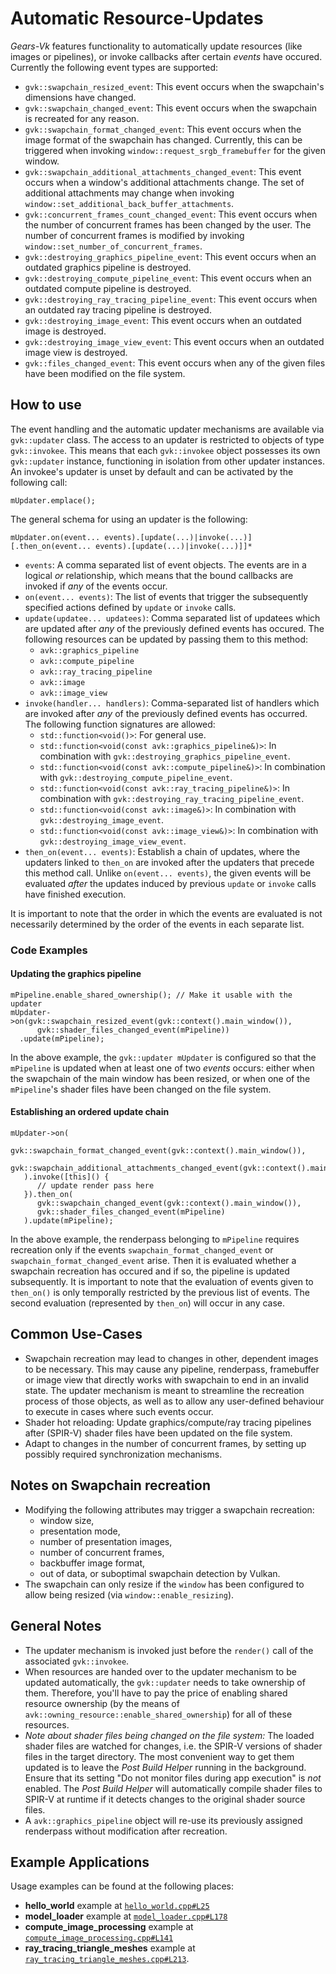 # Automatic Resource-Updates

_Gears-Vk_ features functionality to automatically update resources (like images or pipelines), or invoke callbacks after certain _events_ have occured. Currently the following event types are supported:
* `gvk::swapchain_resized_event`: This event occurs when the swapchain's dimensions have changed.
* `gvk::swapchain_changed_event`: This event occurs when the swapchain is recreated for any reason.
* `gvk::swapchain_format_changed_event`: This event occurs when the image format of the swapchain has changed. Currently, this can be triggered when invoking `window::request_srgb_framebuffer` for the given window.
* `gvk::swapchain_additional_attachments_changed_event`: This event occurs when a window's additional attachments change. The set of additional attachments may change when invoking `window::set_additional_back_buffer_attachments`.
* `gvk::concurrent_frames_count_changed_event`: This event occurs when the number of concurrent frames has been changed by the user. The number of concurrent frames is modified by invoking `window::set_number_of_concurrent_frames`.
* `gvk::destroying_graphics_pipeline_event`: This event occurs when an outdated graphics pipeline is destroyed.
* `gvk::destroying_compute_pipeline_event`: This event occurs when an outdated compute pipeline is destroyed.
* `gvk::destroying_ray_tracing_pipeline_event`: This event occurs when an outdated ray tracing pipeline is destroyed.
* `gvk::destroying_image_event`: This event occurs when an outdated image is destroyed.
* `gvk::destroying_image_view_event`: This event occurs when an outdated image view is destroyed.
* `gvk::files_changed_event`: This event occurs when any of the given files have been modified on the file system.


## How to use

The event handling and the automatic updater mechanisms are available via `gvk::updater` class. The access to an updater is restricted to objects of type `gvk::invokee`. This means that each `gvk::invokee` object possesses its own `gvk::updater` instance, functioning in isolation from other updater instances. An invokee's updater is unset by default and can be activated by the following call:
```
mUpdater.emplace();
```
The general schema for using an updater is the following:

```
mUpdater.on(event... events).[update(...)|invoke(...)][.then_on(event... events).[update(...)|invoke(...)]]*
```

* `events`: A comma separated list of event objects. The events are in a logical _or_ relationship, which means that the bound callbacks are invoked if _any_ of the events occur.
* `on(event... events)`: The list of events that trigger the subsequently specified actions defined by `update` or `invoke` calls.
* `update(updatee... updatees)`: Comma separated list of updatees which are updated after _any_ of the previously defined events has occured. The following resources can be updated by passing them to this method:
  * `avk::graphics_pipeline`
  * `avk::compute_pipeline`
  * `avk::ray_tracing_pipeline`
  * `avk::image`
  * `avk::image_view`
* `invoke(handler... handlers)`: Comma-separated list of handlers which are invoked after _any_ of the previously defined events has occurred. The following function signatures are allowed:
  * `std::function<void()>`: For general use.
  * `std::function<void(const avk::graphics_pipeline&)>`: In combination with `gvk::destroying_graphics_pipeline_event`.
  * `std::function<void(const avk::compute_pipeline&)>`: In combination with `gvk::destroying_compute_pipeline_event`.
  * `std::function<void(const avk::ray_tracing_pipeline&)>`: In combination with `gvk::destroying_ray_tracing_pipeline_event`.
  * `std::function<void(const avk::image&)>`: In combination with `gvk::destroying_image_event`.
  * `std::function<void(const avk::image_view&)>`: In combination with `gvk::destroying_image_view_event`.
* `then_on(event... events)`: Establish a chain of updates, where the updaters linked to `then_on` are invoked after the updaters that precede this method call. Unlike `on(event... events)`, the given events will be evaluated _after_ the updates induced by previous `update` or `invoke` calls have finished execution.

It is important to note that the order in which the events are evaluated is not necessarily determined by the order of the events in each separate list.

### Code Examples

#### Updating the graphics pipeline  
```
mPipeline.enable_shared_ownership(); // Make it usable with the updater
mUpdater->on(gvk::swapchain_resized_event(gvk::context().main_window()), 
      gvk::shader_files_changed_event(mPipeline))
  .update(mPipeline);
```

In the above example, the `gvk::updater mUpdater` is configured so that the `mPipeline` is updated when at least one of two _events_ occurs: either when the swapchain of the main window has been resized, or when one of the `mPipeline`'s shader files have been changed on the file system. 

#### Establishing an ordered update chain

```
mUpdater->on(
      gvk::swapchain_format_changed_event(gvk::context().main_window()),
      gvk::swapchain_additional_attachments_changed_event(gvk::context().main_window())
   ).invoke([this]() {
      // update render pass here
   }).then_on(
      gvk::swapchain_changed_event(gvk::context().main_window()),
      gvk::shader_files_changed_event(mPipeline)
   ).update(mPipeline);
```

In the above example, the renderpass belonging to `mPipeline` requires recreation only if the events `swapchain_format_changed_event` or `swapchain_format_changed_event` arise. Then it is evaluated whether a swapchain recreation has occured and if so, the pipeline is updated subsequently. It is important to note that the evaluation of events given to `then_on()` is only temporally restricted by the previous list of events. The second evaluation (represented by `then_on`) will occur in any case.

## Common Use-Cases
* Swapchain recreation may lead to changes in other, dependent images to be necessary. This may cause any pipeline, renderpass, framebuffer or image view that directly works with swapchain to end in an invalid state. The updater mechanism is meant to streamline the recreation process of those objects, as well as to allow any user-defined behaviour to execute in cases where such events occur.
* Shader hot reloading: Update graphics/compute/ray tracing pipelines after (SPIR-V) shader files have been updated on the file system.
* Adapt to changes in the number of concurrent frames, by setting up possibly required synchronization mechanisms.

## Notes on Swapchain recreation

* Modifying the following attributes may trigger a swapchain recreation:
  * window size,
  * presentation mode,
  * number of presentation images,
  * number of concurrent frames,
  * backbuffer image format,
  * out of data, or suboptimal swapchain detection by Vulkan.
* The swapchain can only resize if the `window` has been configured to allow being resized (via `window::enable_resizing`).   

## General Notes
* The updater mechanism is invoked just before the `render()` call of the associated `gvk::invokee`.
* When resources are handed over to the updater mechanism to be updated automatically, the `gvk::updater` needs to take ownership of them. Therefore, you'll have to pay the price of enabling shared resource ownership (by the means of `avk::owning_resource::enable_shared_ownership`) for all of these resources.
* _Note about shader files being changed on the file system:_ The loaded shader files are watched for changes, i.e. the SPIR-V versions of shader files in the target directory. The most convenient way to get them updated is to leave the _Post Build Helper_ running in the background. Ensure that its setting "Do not monitor files during app execution" is _not_ enabled. The _Post Build Helper_ will automatically compile shader files to SPIR-V at runtime if it detects changes to the original shader source files.
* A `avk::graphics_pipeline` object will re-use its previously assigned renderpass without modification after recreation.

## Example Applications

Usage examples can be found at the following places:
* **hello_world** example at [`hello_world.cpp#L25`](https://github.com/cg-tuwien/Gears-Vk/blob/master/examples/hello_world/source/hello_world.cpp#L25)
* **model_loader** example at [`model_loader.cpp#L178`](https://github.com/cg-tuwien/Gears-Vk/blob/master/examples/model_loader/source/model_loader.cpp#L178)
* **compute_image_processing** example at [`compute_image_processing.cpp#L141`](https://github.com/cg-tuwien/Gears-Vk/blob/master/examples/compute_image_processing/source/compute_image_processing.cpp#L141)
* **ray_tracing_triangle_meshes** example at [`ray_tracing_triangle_meshes.cpp#L213`](https://github.com/cg-tuwien/Gears-Vk/blob/master/examples/ray_tracing_triangle_meshes/source/ray_tracing_triangle_meshes.cpp#L213).
